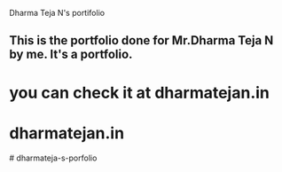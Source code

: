 Dharma Teja N's portifolio

## This is the portfolio done for Mr.Dharma Teja N by me. It's a portfolio.

# you can check it at dharmatejan.in

# dharmatejan.in
#   d h a r m a t e j a - s - p o r f o l i o  
 